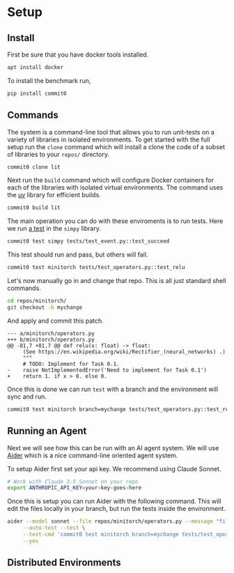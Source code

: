# Setup

## Install

First be sure that you have docker tools installed.

```bash
apt install docker
```

To install the benchmark run,

```bash
pip install commit0
```

## Commands

The system is a command-line tool that allows you to run unit-tests on a
variety of libraries in isolated environments. To get started with the full
setup run the `clone` command which will install a clone the code of a subset
of libraries to your `repos/` directory.

```bash
commit0 clone lit
```

Next run the `build` command which will configure Docker containers for
each of the libraries with isolated virtual environments. The command uses the
[uv](https://github.com/astral-sh/uv) library for efficient builds.

```bash
commit0 build lit
```

The main operation you can do with these enviroments is to run tests.
Here we run [a test](https://github.com/commit-0/simpy/blob/master/tests/test_event.py#L11) in the `simpy` library.

```bash
commit0 test simpy tests/test_event.py::test_succeed
```

This test should run and pass, but others will fail.

```bash
commit0 test minitorch tests/test_operators.py::test_relu
```

Let's now manually go in and change that repo.
This is all just standard shell commands.

```bash
cd repos/minitorch/
git checkout -b mychange
```

And apply and commit this patch.

```
--- a/minitorch/operators.py
+++ b/minitorch/operators.py
@@ -81,7 +81,7 @@ def relu(x: float) -> float:
     (See https://en.wikipedia.org/wiki/Rectifier_(neural_networks) .)
     """
     # TODO: Implement for Task 0.1.
-    raise NotImplementedError('Need to implement for Task 0.1')
+    return 1. if x > 0. else 0.
```

Once this is done we can run `test` with
a branch and the environment will sync and run.

```bash
commit0 test minitorch branch=mychange tests/test_operators.py::test_relu
```

## Running an Agent

Next we will see how this can be run with an AI agent system.
We will use [Aider](https://aider.chat/) which is a nice
command-line oriented agent system.

To setup Aider first set your api key.
We recommend using Claude Sonnet.

```bash
# Work with Claude 3.5 Sonnet on your repo
export ANTHROPIC_API_KEY=your-key-goes-here
```

Once this is setup you can run Aider with the following command.
This will edit the files locally in your branch, but
run the tests inside the environment.

```bash
aider --model sonnet --file repos/minitorch/operators.py --message "fill in" \
     --auto-test --test \
     --test-cmd 'commit0 test minitorch branch=mychange tests/test_operators.py::test_relu' \
     --yes
```


## Distributed Environments
